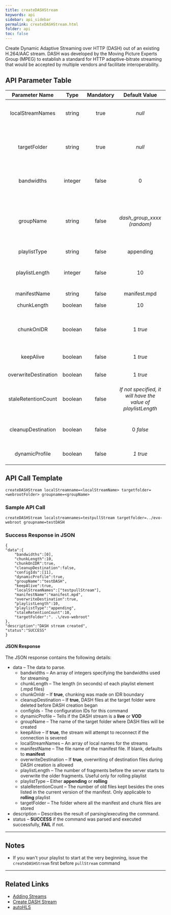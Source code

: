 ```yaml
---
title: createDASHStream
keywords: api
sidebar: api_sidebar
permalink: createDASHStream.html
folder: api
toc: false
---
```




Create Dynamic Adaptive Streaming over HTTP (DASH) out of an existing H.264/AAC stream. DASH was developed by the Moving Picture Experts Group (MPEG) to establish a standard for HTTP adaptive-bitrate streaming that would be accepted by multiple vendors and facilitate interoperability.





## API Parameter Table

|    Parameter Name    |  Type   | Mandatory |              Default Value               | Description                              |
| :------------------: | :-----: | :-------: | :--------------------------------------: | ---------------------------------------- |
|   localStreamNames   | string  |   true    |                  *null*                  | The stream(s) that will be used as the input. This is a comma-delimited list of active stream names (local stream names) |
|     targetFolder     | string  |   true    |                  *null*                  | The folder where all the manifest and fragment files will be stored. This folder must be accessible by the DASH clients. It is usually in the web-root of the server |
|      bandwidths      | integer |   false   |                    0                     | The corresponding bandwidths for each stream listed in `localStreamNames`. Again, this can be a comma-delimited list |
|      groupName       | string  |   false   |        *dash_group_xxxx (random)*        | The name assigned to the DASH stream or group. If the `localStreamNames` parameter contains only one entry and `groupName` is not specified, `groupName` will have the value of the input stream name |
|     playlistType     | string  |   false   |                appending                 | Either **appending** or **rolling**      |
|    playlistLength    | integer |   false   |                    10                    | The number of fragments before the server starts to overwrite the older fragments. Used only when `playlistType` is **rolling**. Ignored otherwise |
|     manifestName     | string  |   false   |               manifest.mpd               | The manifest file name                   |
|     chunkLength      | boolean |   false   |                    10                    | The length (in seconds) of fragments to be made |
|      chunkOnIDR      | boolean |   false   |                 1 *true*                 | If **true**, chunking is performed ONLY on IDR. Otherwise, chunking is performed whenever chunk length is achieved |
|      keepAlive       | boolean |   false   |                 1 *true*                 | If **true**, the EMS will attempt to reconnect to the stream source if the connection is severed |
| overwriteDestination | boolean |   false   |                 1 *true*                 | If **true**, it will allow overwrite of destination files |
| staleRetentionCount  | boolean |   false   | *If not specified, it will have the value of playlistLength* | How many old files are kept besides the ones present in the current version of the playlist. Only applicable for **rolling** playlists |
|  cleanupDestination  | boolean |   false   |                0 *false*                 | If **true**, all manifest and fragment files in the target folder will be removed before DASH creation is started |
|    dynamicProfile    | boolean |   false   |                 *1 true*                 | Set this parameter to **1** (default) for a live DASH, otherwise set it to **0** for a VOD |





## API Call Template

``` 
createDASHStream localStreamname=<localStreamName> targetfolder=<webrootFolder> groupname=<groupName>
```



### Sample API Call

``` 
createDASHStream localstreamnames=testpullStream targetfolder=../evo-webroot groupname=testDASH
```



### Success Response in JSON

``` 
{
"data":{
    "bandwidths":[0],
    "chunkLength":10,
    "chunkOnIDR":true,
    "cleanupDestination":false,
    "configIds":[11],
    "dynamicProfile":true,
    "groupName":"testDASH",
    "keepAlive":true,
    "localStreamNames":["testpullStream"],
    "manifestName":"manifest.mpd",
    "overwriteDestination":true,
    "playlistLength":10,
    "playlistType":"appending",
    "staleRetentionCount":10,
    "targetFolder":". .\/evo-webroot"
},
"description":"DASH stream created",
"status":"SUCCESS"
}
```



#### JSON Response

The JSON response contains the following details:

- data – The data to parse.
  - bandwidths – An array of integers specifying the bandwidths used for streaming
  - chunkLength – The length (in seconds) of each playlist element (.mpd files)
  - chunkOnIdr – If **true**, chunking was made on IDR boundary
  - cleanupDestination – If **true**, DASH files at the target folder were deleted before DASH creation began
  - configIds - The configuration IDs for this command
  - dynamicProfile – Tells if the DASH stream is a **live** or **VOD**
  - groupName – The name of the target folder where DASH files will be created
  - keepAlive – If **true**, the stream will attempt to reconnect if the connection is severed
  - localStreamNames – An array of local names for the streams
  - manifestName – The file name of the manifest file. If blank, defaults to **manifest**
  - overwriteDestination – If **true**, overwriting of destination files during DASH creation is allowed
  - playlistLength – The number of fragments before the server starts to overwrite the older fragments. Useful only for rolling playlist
  - playlistType – Either **appending** or **rolling**
  - staleRetentionCount – The number of old files kept besides the ones listed in the current version of the manifest. Only applicable to **rolling** playlist
  - targetFolder – The folder where all the manifest and chunk files are stored
- description – Describes the result of parsing/executing the command.
- status – **SUCCESS** if the command was parsed and executed successfully, **FAIL** if not.

------

## Notes

- If you wan't your playlist to start at the very beginning, issue the `createDASHStream` first before `pullStream` command

------

## Related Links

- [Adding Streams](userguide_add.html#adding-http-streams)
- [Create DASH Stream](userguide_createdash.html)
- [autoHLS](userguide_configlua.html#autodashhlshdsmss)
